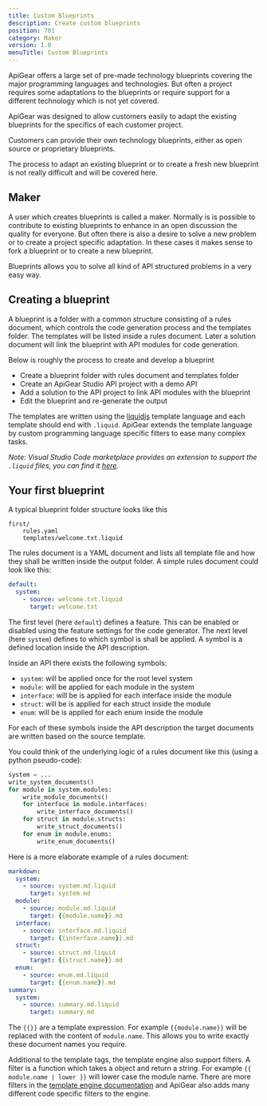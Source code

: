 ```yaml
---
title: Custom Blueprints
description: Create custom blueprints
position: 701
category: Maker
version: 1.0
menuTitle: Custom Blueprints
---
```


ApiGear offers a large set of pre-made technology blueprints covering the major programming languages and technologies. 
But often a project requires some adaptations to the blueprints or require support for a different technology which is not yet covered.

ApiGear was designed to allow customers easily to adapt the existing blueprints for the specifics of each customer project.

Customers can provide their own technology blueprints, either as open source or proprietary blueprints.

The process to adapt an existing blueprint or to create a fresh new blueprint is not really difficult and will be covered here.

## Maker

A user which creates blueprints is called a maker. Normally is is possible to contribute to existing blueprints to enhance in an open discussion the quality for everyone. But often there is also a desire to solve a new problem or to create a project specific adaptation. In these cases it makes sense to fork a blueprint or to create a new blueprint.

Blueprints allows you to solve all kind of API structured problems in a very easy way.

## Creating a blueprint

A blueprint is a folder with a common structure consisting of a rules document, which controls the code generation process and the templates folder. The templates will be listed inside a rules document. Later a solution document will link the blueprint with API modules for code generation.

Below is roughly the process to create and develop a blueprint

* Create a blueprint folder with rules document and templates folder
*  Create an ApiGear Studio API project with a demo API
*  Add a solution to the API project to link API modules with the blueprint
*  Edit the blueprint and re-generate the output

The templates are written using the [liquidjs](https://liquidjs.com/) template language and each template should end with `.liquid`. ApiGear extends the template language by custom programming language specific filters to ease many complex tasks.

*Note: Visual Studio Code marketplace provides an extension to support the `.liquid` files, you can find it [here](https://marketplace.visualstudio.com/items?itemName=sissel.shopify-liquid).*

## Your first blueprint

A typical blueprint folder structure looks like this

```
first/
    rules.yaml
    templates/welcome.txt.liquid
```

The rules document is a YAML document and lists all template file and how they shall be written inside the output folder. A simple rules document could look like this:

```yaml
default:
  system:
    - source: welcome.txt.liquid
      target: welcome.txt
```


The first level (here `default`) defines a feature. This can be enabled or disabled using the feature settings for the code generator. 
The next level (here `system`) defines to which symbol is shall be applied. A symbol is a defined location inside the API description. 

Inside an API there exists the following symbols:

* `system`: will be applied once for the root level system
* `module`: will be applied for each module in the system
* `interface`: will be is applied for each interface inside the module
* `struct`: will be is applied for each struct inside the module
* `enum`: will be is applied for each enum inside the module

For each of these symbols inside the API description the target documents are written based on the source template.

You could think of the underlying logic of a rules document like this (using a python pseudo-code):

```py
system = ...
write_system_documents()
for module in system.modules:
    write_module_documents()
    for interface in module.interfaces:
        write_interface_documents()
    for struct in module.structs:
        write_struct_documents()
    for enum in module.enums:
        write_enum_documents()
```

Here is a more elaborate example of a rules document:

```yaml
markdown:
  system:
    - source: system.md.liquid
      target: system.md
  module:
    - source: module.md.liquid
      target: {{module.name}}.md
  interface:
    - source: interface.md.liquid
      target: {{interface.name}}.md
  struct:
    - source: struct.md.liquid
      target: {{struct.name}}.md
  enum:
    - source: enum.md.liquid
      target: {{enum.name}}.md
summary:
  system:
    - source: summary.md.liquid
      target: summary.md
```

The `{{}}` are a template expression. For example `{{module.name}}` will be replaced with the content of `module.name`. This allows you to write exactly these document names you require.

Additional to the template tags, the template engine also support filters. A filter is a function which takes a object and return a string. For example `{{ module.name | lower }}` will lower case the module name. There are more filters in the [template engine documentation](https://liquidjs.com/filters/overview.html) and ApiGear also adds many different code specific filters to the engine.


